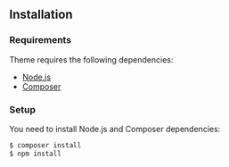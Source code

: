 Installation
---------------

### Requirements

Theme requires the following dependencies:

- [Node.js](https://nodejs.org/)
- [Composer](https://getcomposer.org/)

### Setup

You need to install Node.js and Composer dependencies:

```sh
$ composer install
$ npm install